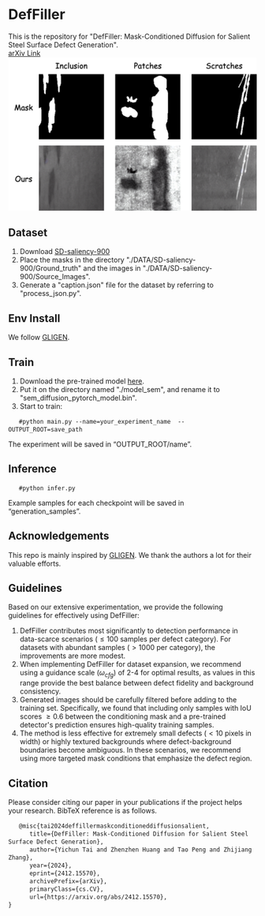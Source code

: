 # DefFiller
This is the repository for "DefFiller: Mask-Conditioned Diffusion for Salient Steel Surface Defect Generation".  
[arXiv Link](https://arxiv.org/abs/2412.15570)
![input-output](https://github.com/CC-T/DefFiller/blob/main/assets/input-output.jpg)

## Dataset
1. Download [SD-saliency-900](https://drive.google.com/file/d/1yQdfow1-WvDilQTZ1zj1EbbErN1DksVF/view?usp=sharing)
2. Place the masks in the directory "./DATA/SD-saliency-900/Ground_truth" and the images in "./DATA/SD-saliency-900/Source_Images".
3. Generate a "caption.json" file for the dataset by referring to "process_json.py".

## Env Install
We follow [GLIGEN](https://github.com/gligen/GLIGEN).

## Train
1. Download the pre-trained model [here](https://huggingface.co/gligen/gligen-generation-sem/blob/main/diffusion_pytorch_model.bin).
2. Put it on the directory named "./model_sem", and rename it to "sem_diffusion_pytorch_model.bin".
3. Start to train:
```
   #python main.py --name=your_experiment_name  -- OUTPUT_ROOT=save_path
```
The experiment will be saved in “OUTPUT_ROOT/name”.

## Inference
```
   #python infer.py
```
Example samples for each checkpoint will be saved in “generation_samples”.

## Acknowledgements
This repo is mainly inspired by [GLIGEN](https://github.com/gligen/GLIGEN). We thank the authors a lot for their valuable efforts.

## Guidelines
Based on our extensive experimentation, we provide the following guidelines for effectively using DefFiller:

1. DefFiller contributes most significantly to detection performance in data-scarce scenarios ($≤100$ samples per defect category). For datasets with abundant samples ($>1000$ per category), the improvements are more modest.
2. When implementing DefFiller for dataset expansion, we recommend using a guidance scale ($\omega_{cfg}$) of 2-4 for optimal results, as values in this range provide the best balance between defect fidelity and background consistency.
3. Generated images should be carefully filtered before adding to the training set. Specifically, we found that including only samples with IoU scores $\geq0.6$ between the conditioning mask and a pre-trained detector's prediction ensures high-quality training samples.
4. The method is less effective for extremely small defects ($<10$ pixels in width) or highly textured backgrounds where defect-background boundaries become ambiguous. In these scenarios, we recommend using more targeted mask conditions that emphasize the defect region.

## Citation
Please consider citing our paper in your publications if the project helps your research. BibTeX reference is as follows.
```
   @misc{tai2024deffillermaskconditioneddiffusionsalient,
      title={DefFiller: Mask-Conditioned Diffusion for Salient Steel Surface Defect Generation}, 
      author={Yichun Tai and Zhenzhen Huang and Tao Peng and Zhijiang Zhang},
      year={2024},
      eprint={2412.15570},
      archivePrefix={arXiv},
      primaryClass={cs.CV},
      url={https://arxiv.org/abs/2412.15570}, 
}
```
